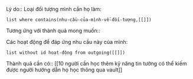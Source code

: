 Lý do:: 
Loại đối tượng mình cần họ làm:
```dataview
list where contains(nhu-cầu-của-mình-về-đối-tượng,[[]])
```
Tương ứng với thành quả mong muốn:: 

Các hoạt động để đáp ứng nhu cầu này của mình:
```dataview
list without id hoạt-động from outgoing([[]])
```
Thành quả cần có:: [[10 người cần học thêm kỹ năng tin tưởng có thể kiếm được người hướng dẫn họ học thông qua vault]]
